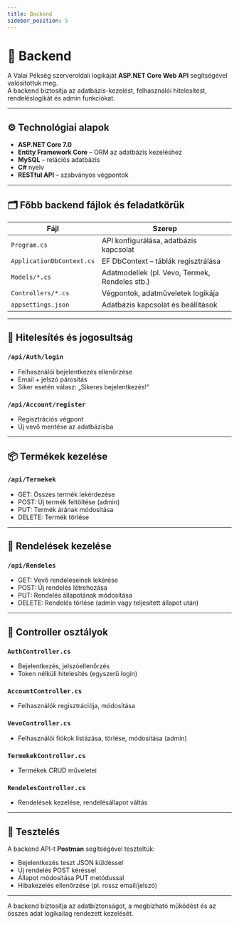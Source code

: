 ```yaml
---
title: Backend
sidebar_position: 5
---
```


# 🧠 Backend

A Valai Pékség szerveroldali logikáját **ASP.NET Core Web API** segítségével valósítottuk meg.  
A backend biztosítja az adatbázis-kezelést, felhasználói hitelesítést, rendeléslogikát és admin funkciókat.

---

## ⚙️ Technológiai alapok

- **ASP.NET Core 7.0**
- **Entity Framework Core** – ORM az adatbázis kezeléshez
- **MySQL** – relációs adatbázis
- **C#** nyelv
- **RESTful API** – szabványos végpontok

---

## 🗂️ Főbb backend fájlok és feladatkörük

| Fájl                  | Szerep |
|-----------------------|--------|
| `Program.cs`          | API konfigurálása, adatbázis kapcsolat |
| `ApplicationDbContext.cs` | EF DbContext – táblák regisztrálása |
| `Models/*.cs`         | Adatmodellek (pl. Vevo, Termek, Rendeles stb.) |
| `Controllers/*.cs`    | Végpontok, adatműveletek logikája |
| `appsettings.json`    | Adatbázis kapcsolat és beállítások |

---

## 🔐 Hitelesítés és jogosultság

### `/api/Auth/login`
- Felhasználói bejelentkezés ellenőrzése
- Email + jelszó párosítás
- Siker esetén válasz: „Sikeres bejelentkezés!”

### `/api/Account/register`
- Regisztrációs végpont
- Új vevő mentése az adatbázisba

---

## 📦 Termékek kezelése

### `/api/Termekek`
- GET: Összes termék lekérdezése
- POST: Új termék feltöltése (admin)
- PUT: Termék árának módosítása
- DELETE: Termék törlése

---

## 🧾 Rendelések kezelése

### `/api/Rendeles`
- GET: Vevő rendeléseinek lekérése
- POST: Új rendelés létrehozása
- PUT: Rendelés állapotának módosítása
- DELETE: Rendelés törlése (admin vagy teljesített állapot után)

---

## 🧠 Controller osztályok

### `AuthController.cs`
- Bejelentkezés, jelszóellenőrzés
- Token nélküli hitelesítés (egyszerű login)

### `AccountController.cs`
- Felhasználók regisztrációja, módosítása

### `VevoController.cs`
- Felhasználói fiókok listázása, törlése, módosítása (admin)

### `TermekekController.cs`
- Termékek CRUD műveletei

### `RendelesController.cs`
- Rendelések kezelése, rendelésállapot váltás

---

## 🧪 Tesztelés

A backend API-t **Postman** segítségével teszteltük:

- Bejelentkezés teszt JSON küldéssel
- Új rendelés POST kéréssel
- Állapot módosítása PUT metódussal
- Hibakezelés ellenőrzése (pl. rossz email/jelszó)

---

A backend biztosítja az adatbiztonságot, a megbízható működést és az összes adat logikailag rendezett kezelését.

